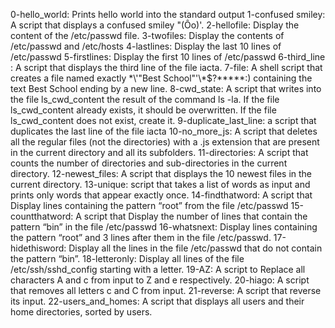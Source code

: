 0-hello_world: Prints hello world into the standard output
1-confused smiley: A script that displays a confused smiley "(Ôo)\'.
2-hellofile: Display the content of the /etc/passwd file.
3-twofiles: Display the contents of /etc/passwd and /etc/hosts
4-lastlines: Display the last 10 lines of /etc/passwd
5-firstlines: Display the first 10 lines of /etc/passwd
6-third_line : A script that displays the third line of the file iacta.
7-file: A shell script that creates a file named exactly \*\\'"Best School"\'\\*$\?\*\*\*\*\*:) containing the text Best School ending by a new line.
8-cwd_state: A script that writes into the file ls_cwd_content the result of the command ls -la. If the file ls_cwd_content already exists, it should be overwritten. If the file ls_cwd_content does not exist, create it.
9-duplicate_last_line: a script that duplicates the last line of the file iacta
10-no_more_js: A script that deletes all the regular files (not the directories) with a .js extension that are present in the current directory and all its subfolders.
11-directories: A script that counts the number of directories and sub-directories in the current directory.
12-newest_files: A script that displays the 10 newest files in the current directory.
 13-unique: script that takes a list of words as input and prints only words that appear exactly once.
14-findthatword: A script that Display lines containing the pattern “root” from the file /etc/passwd
15-countthatword: A script that Display the number of lines that contain the pattern “bin” in the file /etc/passwd
16-whatsnext: Display lines containing the pattern “root” and 3 lines after them in the file /etc/passwd.
17-hidethisword: Display all the lines in the file /etc/passwd that do not contain the pattern “bin”.
18-letteronly: Display all lines of the file /etc/ssh/sshd_config starting with a letter.
19-AZ: A script to Replace all characters A and c from input to Z and e respectively.
20-hiago: A script that removes all letters c and C from input.
21-reverse: A script that reverse its input.
22-users_and_homes: A script that displays all users and their home directories, sorted by users.
